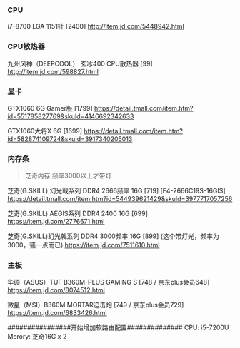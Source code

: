 ### CPU
i7-8700  LGA 1151针 [2400]
http://item.jd.com/5448942.html

### CPU散热器
九州风神（DEEPCOOL） 玄冰400 CPU散热器  [99]
http://item.jd.com/598827.html


### 显卡
GTX1060 6G Gamer版 [1799]
https://detail.tmall.com/item.htm?id=551785827769&skuId=4146692342633

GTX1060大将X 6G [1699]
https://detail.tmall.com/item.htm?id=582874109724&skuId=3917340205013


### 内存条
> 芝奇内存 频率3000以上才带灯

芝奇(G.SKILL) 幻光戟系列 DDR4 2666频率 16G [719] [F4-2666C19S-16GIS]
https://detail.tmall.com/item.htm?id=544939621429&skuId=3977717057256

芝奇(G.SKILL) AEGIS系列 DDR4 2400 16G  [699]
https://item.jd.com/2776671.html

芝奇(G.SKILL)幻光戟系列 DDR4 3000频率 16G [899]  (这个带灯光，频率为3000，骚一点而已)
https://item.jd.com/7511610.html


### 主板
华硕（ASUS）TUF B360M-PLUS GAMING S [748 / 京东plus会员648]
https://item.jd.com/8074512.html

微星（MSI）B360M MORTAR迫击炮 [749 / 京东plus会员729]
https://item.jd.com/6833426.html

################开始增加软路由配置##############
CPU: i5-7200U
Merory: 芝奇16G x 2